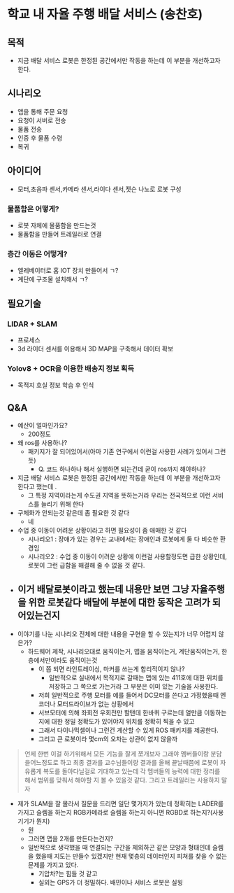 # 학교 내 자율 주행 배달 서비스 (송찬호)

## 목적
- 지금 배달 서비스 로봇은 한정된 공간에서만 작동을 하는데 이 부분을 개선하고자 한다.
## 시나리오
- 앱을 통해 주문 요청
- 요청이 서버로 전송
- 물품 전송
- 인증 후 물품 수령
- 복귀
## 아이디어
- 모터,초음파 센서,카메라 센서,라이다 센서,젯슨 나노로 로봇 구성
### 물품함은 어떻게?
- 로봇 자체에 물품함을 만드는것
- 물품함을 만들어 트레일러로 연결
### 층간 이동은 어떻게?
- 엘레베이터로 홈 IOT 장치 만들어서 ㄱ?
- 계단에 구조물 설치해서 ㄱ?
## 필요기술 
### LIDAR + SLAM
- 프로세스
- 3d 라이더 센서를 이용해서 3D MAP을 구축해서 데이터 확보
### Yolov8 + OCR을 이용한 배송지 정보 획득
- 목적지 호실 정보 학습 후 인식
## Q&A
- 예산이 얼마인가요?
	- 200정도
- 왜 ros를 사용하나?
	- 패키지가 잘 되어있어서(아마 기존 연구에서 이런걸 사용한 사례가 있어서 그런 듯)
		- Q. 코드 하나하나 해서 실행하면 되는건데 굳이 ros까지 해야하나?
- 지금 배달 서비스 로봇은 한정된 공간에서만 작동을 하는데 이 부분을 개선하고자 한다고 했는데 .
	-  그 특정 지역이라는게 수도권 지역을 뜻하는거라 우리는 전국적으로 이런 서비스를 늘리기 위해 한다
- 구체화가 안되는것 같은데 좀 필요한 것 같다
	- 네
- 수업 중 이동이 어려운 상황이라고 하면 필요성이 좀 애매한 것 같다 
	- 시나리오1 : 장애가 있는 경우는 교내에서는 장애인과 로봇에게 둘 다 비슷한 환경임
	- 시나리오2 : 수업 중 이동이 어려운 상황에 이런걸 사용할정도면 급한 상황인데, 로봇이 그런 급함을 해결해 줄 수 없을 것 같다.
- 이거 배달로봇이라고 했는데 내용만 보면 그냥 자율주행을 위한 로봇같다 배달에 부분에 대한 동작은 고려가 되어있는건지
	- 
- 이야기를 나눈 시나리오 전체에 대한 내용을 구현을 할 수 있는지가 너무 어렵지 않은가?
	- 하드웨어 제작, 시나리오대로 움직이는거, 맵을 움직이는거, 계단움직이는거, 한층에서만이라도 움직이는것
		- 이 쯤 되면 라인트레이싱, 마커를 쓰는게 합리적이지 않나?
			- 일반적으로 실내에서 목적지로 갈때는 맵에 있는 411호에 대한 위치를 저장하고 그 쪽으로 가는거라 그 부분은 이미 있는 기술을 사용한다.
		- 저희 일반적으로 주행 모터를 예를 들어서 DC모터를 쓴다고 가정했을때 엔코더나 모터드라이브가 없는 상황에서
		- 서브모터에 의해 좌회전 우회전만 할탠데 한바퀴 구르는데 얼만큼 이동하는지에 대한 정밀 정확도가 있어야지 위치를 정확히 찍을 수 있고
		- 그래서 다이나믹셀이나 그런건 계산할 수 있게 ROS 패키지를 제공한다.
		- 그리고 큰 로봇이라 몇cm의 오차는 상관이 없지 않을까

>언제 한번 이걸 하기위해서 모든 기능을 잘게 쪼개보자 그래야 멤버들이랑 분담을어느정도로 하고 최종 결과를 교수님들이랑 결과를
올해 끝날때쯤에 로봇이 자유롭게 복도를 돌아다닐걸로 기대하고 있는데 
각 멤버들의 능력에 대한 정리를 해서 범위를 맞춰서 해야할 지 볼 수 있을것 같다. 그리고 트레일러는 사용하지 말자

- 제가 SLAM을 잘 몰라서 질문을 드리면 일단 몇가지가 있는데 정확히는 LADER를 가지고 슬렘을 하는지 RGB카메라로 슬렘을 하는지 아니면 RGBD로 하는지?(사용기기가 뭔지)
	-  원
	- 그러면 맵을 2개를 만든다는건지?
	- 일반적으로 생각했을 때 연결되는 구간을 제외하곤 같은 모양과 형태인데 슬렘을 했을때 지도는 만들수 있겠지만 현재 몇층의 데이터인지 피쳐를 찾을 수 없는 문제를 가지고 있다.
		- 기압차?는 힘들 것 같고 
		- 실외는 GPS가 더 정밀하다. 배민이나 서비스 로봇은 실욍